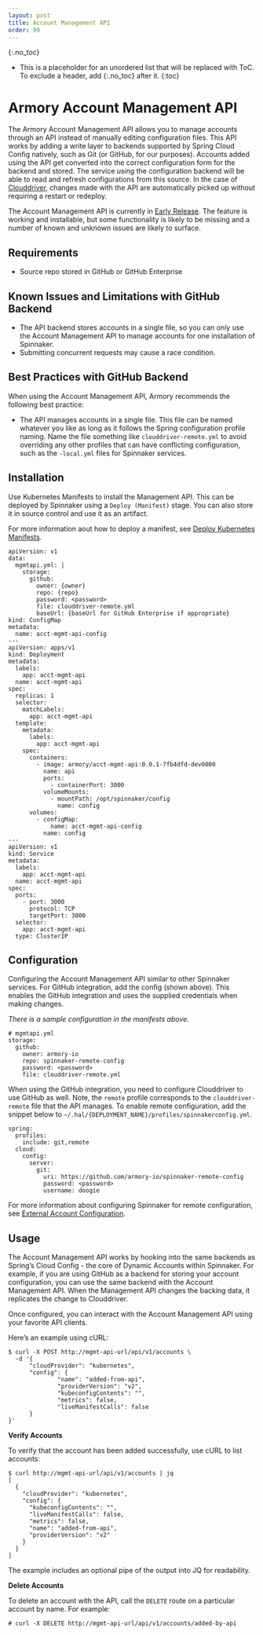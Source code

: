 ```yaml
---
layout: post
title: Account Management API
order: 99
---
```


{:.no_toc}
* This is a placeholder for an unordered list that will be replaced with ToC. To exclude a header, add {:.no_toc} after it.
{:toc}

# Armory Account Management API

The Armory Account Management API allows you to manage accounts through an API instead of manually editing configuration files. This API works by adding a write layer to backends supported by Spring Cloud Config natively, such as Git (or GitHub, for our purposes). Accounts added using the API get converted into the correct configuration form for the backend and stored. The service *using* the configuration backend will be able to read and refresh configurations from this source. In the case of [Clouddriver](https://blog.armory.io/deep-dive-into-clouddriver/), changes made with the API are automatically picked up without requiring a restart or redeploy.

The Account Management API is currently in [Early Release](https://kb.armory.io/releases/early-release-beta-GA/). The feature is working and installable, but some functionality is likely to be missing and a number of known and unknown issues are likely to surface.


## Requirements
- Source repo stored in GitHub or GitHub Enterprise
  
## Known Issues and Limitations with GitHub Backend

- The API backend stores accounts in a single file, so you can only use the Account Management API to manage accounts for one installation of Spinnaker.
- Submitting concurrent requests may cause a race condition.


## Best Practices with GitHub Backend

When using the Account Management API, Armory recommends the following best practice:

- The API manages accounts in a single file. This file can be named whatever you like as long as it follows the Spring configuration profile naming. Name the file something like `clouddriver-remote.yml` to avoid overriding any other profiles that can have conflicting configuration, such as the `-local.yml` files for Spinnaker services.


## Installation

Use Kubernetes Manifests to install the Management API. This can be deployed by Spinnaker using a `Deploy (Manifest)` stage. You can also store it in source control and use it as an artifact.

For more information aout how to deploy a manifest, see [Deploy Kubernetes Manifests](https://www.spinnaker.io/guides/user/kubernetes-v2/deploy-manifest/).


    apiVersion: v1
    data:
      mgmtapi.yml: |
        storage:
          github:
            owner: {owner}
            repo: {repo}
            password: <password>
            file: clouddriver-remote.yml
            baseUrl: {baseUrl for GitHub Enterprise if appropriate}
    kind: ConfigMap
    metadata:
      name: acct-mgmt-api-config
    ---
    apiVersion: apps/v1
    kind: Deployment
    metadata:
      labels:
        app: acct-mgmt-api
      name: acct-mgmt-api
    spec:
      replicas: 1
      selector:
        matchLabels:
          app: acct-mgmt-api
      template:
        metadata:
          labels:
            app: acct-mgmt-api
        spec:
          containers:
            - image: armory/acct-mgmt-api:0.0.1-7fb4dfd-dev0000
              name: api
              ports:
                - containerPort: 3000
              volumeMounts:
                - mountPath: /opt/spinnaker/config
                  name: config
          volumes:
            - configMap:
                name: acct-mgmt-api-config
              name: config
    ---
    apiVersion: v1
    kind: Service
    metadata:
      labels:
        app: acct-mgmt-api
      name: acct-mgmt-api
    spec:
      ports:
        - port: 3000
          protocol: TCP
          targetPort: 3000
      selector:
        app: acct-mgmt-api
      type: ClusterIP
    


## Configuration

Configuring the Account Management API similar to other Spinnaker services. For GitHub integration, add the config (shown above). This enables the GitHub integration and uses the supplied credentials when making changes.

*There is a sample configuration in the manifests above.*


    # mgmtapi.yml
    storage:
      github:
        owner: armory-io
        repo: spinnaker-remote-config
        password: <password>
        file: clouddriver-remote.yml

When using the GitHub integration, you need to configure Clouddriver to use GitHub as well. Note, the `remote` profile corresponds to the `clouddriver-remote` file that the API manages. To enable remote configuration, add the snippet below to `~/.hal/{DEPLOYMENT_NAME}/profiles/spinnakerconfig.yml`.

    spring:
      profiles:
        include: git,remote
      cloud:
        config:
          server:
            git:
              uri: https://github.com/armory-io/spinnaker-remote-config 
              password: <password>
              username: doogie

For more information about configuring Spinnaker for remote configuration, see [External Account Configuration](https://www.spinnaker.io/setup/configuration/).

## Usage

The Account Management API works by hooking into the same backends as Spring’s Cloud Config - the core of Dynamic Accounts within Spinnaker. For example, if you are using GitHub as a backend for storing your account configuration, you can use the same backend with the Account Management API. When the Management API changes the backing data, it replicates the change to Clouddriver.

Once configured, you can interact with the Account Management API using your favorite API clients. 

Here’s an example using cURL:

    $ curl -X POST http://mgmt-api-url/api/v1/accounts \
      -d '{
          "cloudProvider": "kubernetes",
          "config": {
                  "name": "added-from-api",
                  "providerVersion": "v2",
                  "kubeconfigContents": "",
                  "metrics": false,
                  "liveManifestCalls": false
          }
    }'

**Verify Accounts**

To verify that the account has been added successfully, use cURL to list accounts:

    $ curl http://mgmt-api-url/api/v1/accounts | jq
    [
      {
        "cloudProvider": "kubernetes",
        "config": {
          "kubeconfigContents": "",
          "liveManifestCalls": false,
          "metrics": false,
          "name": "added-from-api",
          "providerVersion": "v2"
        }
      }
    ]

The example includes an optional pipe of the output into JQ for readability.    

**Delete Accounts**

To delete an account with the API, call the `DELETE` route on a particular account by name. For example:

    # curl -X DELETE http://mgmt-api-url/api/v1/accounts/added-by-api

